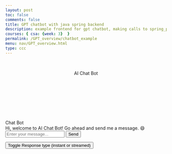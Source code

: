 ```yaml
---
layout: post
toc: false
comments: false
title: GPT chatbot with java spring backend
description: example frontend for gpt chatbot, making calls to spring_portfolio backend
courses: { csa: {week: 3}  }
permalink: /GPT_overview/chatbot_example
menu: nav/GPT_overview.html
type: ccc
---
```



<html lang="en">
<head>
<title>AI Chat Bot</title>
<!-- <link rel="stylesheet" href="/portfolio_2025/assets/css/chatbot.css"> -->
 <link rel="stylesheet" href="https://cdnjs.cloudflare.com/ajax/libs/font-awesome/4.7.0/css/font-awesome.min.css">
 <meta charset="utf-8">
</head>
<body>
<section class="msger">
  <header class="msger-header">
    <div class="container-profile">
      <div class="summary-row">
        <div class="sumText">
          <h1 id="initName"></h1>
          <input type="hidden" id="initId">
          <script src="https://cdn.jsdelivr.net/npm/chart.js"></script>
        </div>
      </div>
      <br>
    </div>
    <!-- header, contains chat history retrieve button and delete chat button-->
    <div class="msger-header-title">
      <i class="fa fa-comment" title="AI Chat Bot"></i> AI Chat Bot
    </div>
    <div id="waiting" class="msger-header-options" style="display:none">
      <span><i class="fa fa-cog fa-spin" title="Waiting for response..."></i></span>
    </div>
    <div class="msger-header-options" >
      <span id="retieve_chat_history" style="cursor: pointer;"><i class="fa fa-history" title="Retrieve Chat History..."></i></span>
      <span style="width: 10px;display: inline-block;">&nbsp;</span>
      <span id="delete_chat" style="cursor: pointer;"><i class="fa fa-trash" title="Delete Chat History..."></i></span>
    </div>  
  </header>

  <main class="msger-chat">
    <div class="msg left-msg">
      <div
       class="msg-img"
       style="background-image: url(/portfolio_2025/assets/icons/icons8-chat-bot-64.png); width: 64px;
  height: 64px;" title="AI Bot"
      ></div>
      <div class="msg-bubble">
        <div class="msg-info">
          <div class="msg-info-name">Chat Bot</div>
        </div>
        <div class="msg-text">
          Hi, welcome to AI Chat Bot! Go ahead and send me a message. 😄
        </div>
      </div>
    </div>
  </main>



  <!-- area for submitting the chat response-->
  <form class="msger-inputarea">
    <input type="text" class="msger-input" placeholder="Enter your message...">
    <button type="submit" id = "msger-send-btn" class="msger-send-btn">Send</button>
  </form>
  <button id="toggle-response-btn" class = "toggle-response-btn">Toggle Response type (instant or streamed)</button>
</section>
</body>



<script type="text/javascript" src="/portfolio_2025/assets/js/chatbot.js">
</script>
</html>